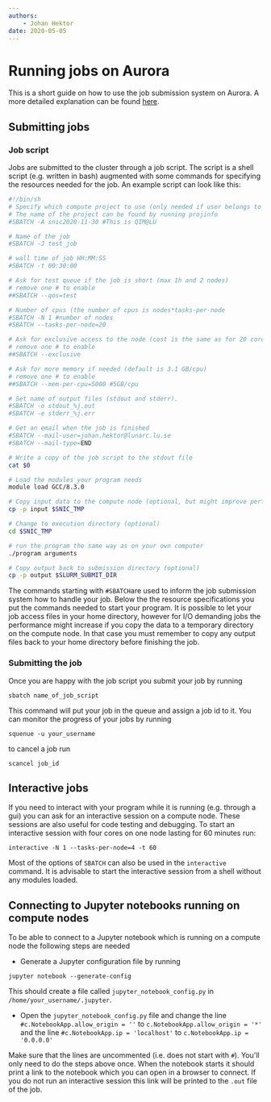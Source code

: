 ```yaml
---
authors:
    - Johan Hektor
date: 2020-05-05
---
```

# Running jobs on Aurora
This is a short guide on how to use the job submission system on Aurora.
A more detailed explanation can be found [here](https://lunarc-documentation.readthedocs.io/en/latest/batch_system/).

## Submitting jobs
### Job script
Jobs are submitted to the cluster through a job script.
The script is a shell script (e.g. written in bash) augmented with some commands for specifying the resources needed for the job.
An example script can look like this:
```bash
#!/bin/sh
# Specify which compute project to use (only needed if user belongs to several projects)
# The name of the project can be found by running projinfo
#SBATCH -A snic2020-11-30 #This is QIM@LU

# Name of the job
#SBATCH -J test_job

# wall time of job HH:MM:SS
#SBATCH -t 00:30:00

# Ask for test queue if the job is short (max 1h and 2 nodes)
# remove one # to enable
##SBATCH --qos=test

# Number of cpus (the number of cpus is nodes*tasks-per-node
#SBATCH -N 1 #number of nodes
#SBATCH --tasks-per-node=20

# Ask for exclusive access to the node (cost is the same as for 20 cores)
# remove one # to enable
##SBATCH --exclusive

# Ask for more memory if needed (default is 3.1 GB/cpu)
# remove one # to enable
##SBATCH --mem-per-cpu=5000 #5GB/cpu

# Set name of output files (stdout and stderr).
#SBATCH -o stdout_%j.out
#SBATCH -e stderr_%j.err

# Get an email when the job is finished
#SBATCH --mail-user=johan.hektor@lunarc.lu.se
#SBATCH --mail-type=END

# Write a copy of the job script to the stdout file
cat $0

# Load the modules your program needs
module load GCC/8.3.0

# Copy input data to the compute node (optional, but might improve performance for I/O intensive jobs)
cp -p input $SNIC_TMP

# Change to execution directory (optional)
cd $SNIC_TMP

# run the program the same way as on your own computer
./program arguments

# Copy output back to submission directory (optional)
cp -p output $SLURM_SUBMIT_DIR
```
The commands starting with ```#SBATCH```are used to inform the job submission system how to handle your job.
Below the the resource specifications you put the commands needed to start your program.
It is possible to let your job access files in your home directory, however for I/O demanding jobs the performance might increase if you copy the data to a temporary directory on the compute node.
In that case you must remember to copy any output files back to your home directory before finishing the job.

### Submitting the job
Once you are happy with the job script you submit your job by running
```
sbatch name_of_job_script
```
This command will put your job in the queue and assign a job id to it.
You can monitor the progress of your jobs by running
```
squenue -u your_username
```
to cancel a job run
```
scancel job_id
```
## Interactive jobs
If you need to interact with your program while it is running (e.g. through a gui) you can ask for an interactive session on a compute node.
These sessions are also useful for code testing and debugging.
To start an interactive session with four cores on one node lasting for 60 minutes run:
```
interactive -N 1 --tasks-per-node=4 -t 60
```
Most of the options of ```SBATCH``` can also be used in the ```interactive``` command.
It is advisable to start the interactive session from a shell without any modules loaded.

## Connecting to Jupyter notebooks running on compute nodes
To be able to connect to a Jupyter notebook which is running on a compute node the following steps are needed

* Generate a Jupyter configuration file by running
```
jupyter notebook --generate-config
```
This should create a file called ```jupyter_notebook_config.py``` in ```/home/your_username/.jupyter```.

* Open the ```jupyter_notebook_config.py``` file and change the line ```#c.NotebookApp.allow_origin = ''``` to ```c.NotebookApp.allow_origin = '*'``` and the line ```#c.NotebookApp.ip = 'localhost'``` to ```c.NotebookApp.ip = '0.0.0.0'```

Make sure that the lines are uncommented (i.e. does not start with ```#```).
You'll only need to do the steps above once.
When the notebook starts it should print a link to the notebook which you can open in a browser to connect.
If you do not run an interactive session this link will be printed to the ```.out``` file of the job.
